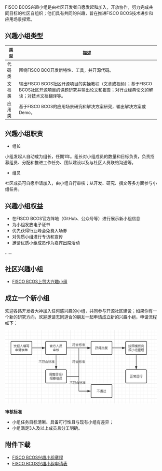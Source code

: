 FISCO BCOS兴趣小组是由社区开发者自愿发起和加入，开放协作，努力完成共同目标的社区自组织；他们具有共同的兴趣，旨在推进FISCO BCOS技术进步和应用场景探索。



## 兴趣小组类型



| 类型         | 描述                                                         |
| ------       | ------------------------------------------------------------ |
| 代码类       | 围绕FISCO BCO开发新特性、工具，并开源代码。                  |
| 文档类       | 输出FISCO BCOS社区开源项目的实操教程（文章或视频）；基于FISCO BCOS社区开源项目的课题研究并输出论文和报告；对行业经典论文的解读；对技术文档翻译等。 |
| 应用类       | 基于FISCO BCOS的应用场景研究和解决方案研究，输出解决方案或Demo。 |



## 兴趣小组职责

- 组长

小组发起人自动成为组长，任期1年。组长对小组成员的数量和目标负责，负责招募组员、分配和推进工作任务、团队建设以及与社区人员联络沟通等。



- 组员

社区成员可自愿申请加入，由小组自行审核；从开发、研究、撰文等多方面参与小组任务。



## 兴趣小组权益

- 在FISCO BCOS官方阵地（GitHub、公众号等）进行展示新小组信息
- 为小组发放电子证书
- 优先获得行业峰会免费入场券
- 对优质小组进行专访和宣传
- 邀请优质小组成员作为嘉宾出席活动

......



## 社区兴趣小组

-  [FISCO BCOS上贸大兴趣小组](https://github.com/blackflowerli/Wiki/blob/master/FISCO%20BCOS%E4%B8%8A%E8%B4%B8%E5%A4%A7%E5%85%B4%E8%B6%A3%E5%B0%8F%E7%BB%84README.md)




## 成立一个新小组

欢迎各路开发者大神加入任何感兴趣的小组，共同参与开源社区建设；如果你有一个新的研究方向，欢迎邀请志同道合的朋友一起申请成立新的兴趣小组，申请流程如下：

![](https://github.com/blackflowerli/Wiki/blob/master/%E5%9B%BE%E7%89%87%E7%B4%A0%E6%9D%90/%E5%85%B4%E8%B6%A3%E5%B0%8F%E7%BB%84%E7%94%B3%E8%AF%B7%E6%B5%81%E7%A8%8B.png)            

**审核标准**

- 小组任务目标清晰、具备可行性且与现有小组有差异；
- 小组满足3人及以上成员且分工明确。



## 附件下载

- [FISCO BCOS兴趣小组章程](https://share.weiyun.com/uqnCWFaf)
- [FISCO BCOS兴趣小组申请表](https://share.weiyun.com/caYEWoWA)
